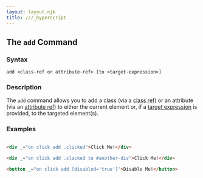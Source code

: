 ```yaml
---
layout: layout.njk
title: ///_hyperscript
---
```


## The `add` Command

### Syntax

`add <class-ref or attribute-ref> [to <target-expression>]`

### Description

The `add` command allows you to add a class (via a [class ref](/expresssions/class-ref)) or an attribute
(via an [attribute ref](/expresssions/attribute-ref)) to either the current element or, if a [target expression](/expressions/target)
is provided, to the targeted element(s).

### Examples

```html

<div _="on click add .clicked">Click Me!</div>

<div _="on click add .clacked to #another-div">Click Me!</div>

<button _="on click add [disabled='true']">Disable Me!</button>
```